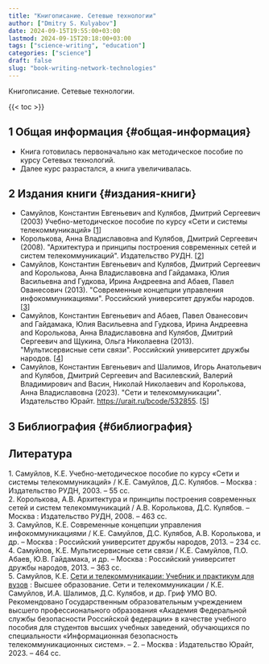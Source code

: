 ```yaml
---
title: "Книгописание. Сетевые технологии"
author: ["Dmitry S. Kulyabov"]
date: 2024-09-15T19:55:00+03:00
lastmod: 2024-09-15T20:18:00+03:00
tags: ["science-writing", "education"]
categories: ["science"]
draft: false
slug: "book-writing-network-technologies"
---
```


Книгописание. Сетевые технологии.

<!--more-->

{{< toc >}}


## <span class="section-num">1</span> Общая информация {#общая-информация}

-   Книга готовилась первоначально как методическое пособие по курсу Сетевых технологий.
-   Далее курс разрастался, а книга увеличивалась.


## <span class="section-num">2</span> Издания книги {#издания-книги}

-   Самуйлов, Константин Евгеньевич and Кулябов, Дмитрий Сергеевич (2003) Учебно-методическое пособие по курсу «Сети и системы телекоммуникаций» [<a href="#citeproc_bib_item_1">1</a>]
-   Королькова, Анна Владиславовна and Кулябов, Дмитрий Сергеевич (2008). "Архитектура и принципы построения современных сетей и систем телекоммуникаций". Издательство РУДН. [<a href="#citeproc_bib_item_2">2</a>]
-   Самуйлов, Константин Евгеньевич and Кулябов, Дмитрий Сергеевич and Королькова, Анна Владиславовна and Гайдамака, Юлия Васильевна and Гудкова, Ирина Андреевна and Абаев, Павел Ованесович (2013). "Современные концепции управления инфокоммуникациями". Российский университет дружбы народов. [<a href="#citeproc_bib_item_3">3</a>]
-   Самуйлов, Константин Евгеньевич and Абаев, Павел Ованесович and Гайдамака, Юлия Васильевна and Гудкова, Ирина Андреевна and Королькова, Анна Владиславовна and Кулябов, Дмитрий Сергеевич and Щукина, Ольга Николаевна (2013). "Мультисервисные сети связи". Российский университет дружбы народов. [<a href="#citeproc_bib_item_4">4</a>]
-   Самуйлов, Константин Евгеньевич and Шалимов, Игорь Анатольевич and Кулябов, Дмитрий Сергеевич and Василевский, Валерий Владимирович and Васин, Николай Николаевич and Королькова, Анна Владиславовна (2023). "Сети и телекоммуникации". Издательство Юрайт. <https://urait.ru/bcode/532855>. [<a href="#citeproc_bib_item_5">5</a>]


## <span class="section-num">3</span> Библиография {#библиография}

## Литература

<div class="csl-bib-body">
  <div class="csl-entry"><a id="citeproc_bib_item_1"></a>1.	Самуйлов, К.Е. Учебно-методическое пособие по курсу «Сети и системы телекоммуникаций» / К.Е. Самуйлов, Д.С. Кулябов. – Москва : Издательство РУДН, 2003. – 55 сс.</div>
  <div class="csl-entry"><a id="citeproc_bib_item_2"></a>2.	Королькова, А.В. Архитектура и принципы построения современных сетей и систем телекоммуникаций / А.В. Королькова, Д.С. Кулябов. – Москва : Издательство РУДН, 2008. – 463 сс.</div>
  <div class="csl-entry"><a id="citeproc_bib_item_3"></a>3.	Самуйлов, К.Е. Современные концепции управления инфокоммуникациями / К.Е. Самуйлов, Д.С. Кулябов, А.В. Королькова, и др. – Москва : Российский университет дружбы народов, 2013. – 234 сс.</div>
  <div class="csl-entry"><a id="citeproc_bib_item_4"></a>4.	Самуйлов, К.Е. Мультисервисные сети связи / К.Е. Самуйлов, П.О. Абаев, Ю.В. Гайдамака, и др. – Москва : Российский университет дружбы народов, 2013. – 363 сс.</div>
  <div class="csl-entry"><a id="citeproc_bib_item_5"></a>5.	Самуйлов, К.Е. <a href="https://urait.ru/bcode/532855">Сети и телекоммуникации: Учебник и практикум для вузов</a> : Высшее образование. Сети и телекоммуникации / К.Е. Самуйлов, И.А. Шалимов, Д.С. Кулябов, и др. Гриф УМО ВО. Рекомендовано Государственным образовательным учреждением высшего профессионального образования «Академия Федеральной службы безопасности Российской федерации» в качестве учебного пособия для студентов высших учебных заведений, обучающихся по специальности «Информационная безопасность телекоммуникационных систем». – 2. – Москва : Издательство Юрайт, 2023. – 464 сс.</div>
</div>
